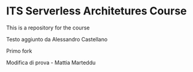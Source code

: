 # ITS Serverless Architetures Course
This is a repository for the course


Testo aggiunto da Alessandro Castellano

Primo fork

Modifica di prova - Mattia Marteddu
